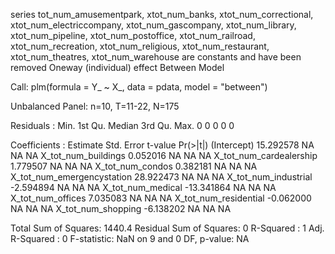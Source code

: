 series tot_num_amusementpark, xtot_num_banks, xtot_num_correctional, xtot_num_electriccompany, xtot_num_gascompany, xtot_num_library, xtot_num_pipeline, xtot_num_postoffice, xtot_num_railroad, xtot_num_recreation, xtot_num_religious, xtot_num_restaurant, xtot_num_theatres, xtot_num_warehouse are constants and have been removed
Oneway (individual) effect Between Model

Call:
plm(formula = Y_ ~ X_, data = pdata, model = "between")

Unbalanced Panel: n=10, T=11-22, N=175

Residuals :
   Min. 1st Qu.  Median 3rd Qu.    Max. 
      0       0       0       0       0 

Coefficients :
                             Estimate Std. Error t-value Pr(>|t|)
(Intercept)                 15.292578         NA      NA       NA
X_tot_num_buildings          0.052016         NA      NA       NA
X_tot_num_cardealership      1.779507         NA      NA       NA
X_tot_num_condos             0.382181         NA      NA       NA
X_tot_num_emergencystation  28.922473         NA      NA       NA
X_tot_num_industrial        -2.594894         NA      NA       NA
X_tot_num_medical          -13.341864         NA      NA       NA
X_tot_num_offices            7.035083         NA      NA       NA
X_tot_num_residential       -0.062000         NA      NA       NA
X_tot_num_shopping          -6.138202         NA      NA       NA

Total Sum of Squares:    1440.4
Residual Sum of Squares: 0
R-Squared      :  1 
      Adj. R-Squared :  0 
F-statistic: NaN on 9 and 0 DF, p-value: NA
